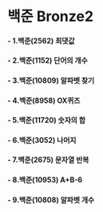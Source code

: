 # 백준 Bronze2 

#### - 1.백준(2562) 최댓값
#### - 2.백준(1152) 단어의 개수
#### - 3.백준(10809) 알파벳 찾기
#### - 4.백준(8958) OX퀴즈
#### - 5.백준(11720) 숫자의 합
#### - 6.백준(3052) 나머지
#### - 7.백준(2675) 문자열 반복
#### - 8.백준(10953) A+B-6
#### - 9.백준(10808) 알파벳 개수